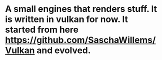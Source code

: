 # A small engines that renders stuff. It is written in vulkan for now. It started from here https://github.com/SaschaWillems/Vulkan and evolved.

